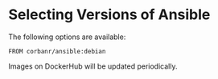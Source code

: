 Selecting Versions of Ansible
=============================

The following options are available:

    FROM corbanr/ansible:debian

Images on DockerHub will be updated periodically.
